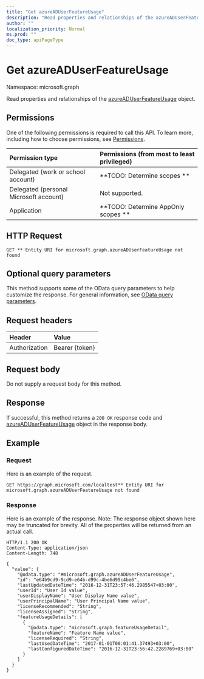 ```yaml
---
title: "Get azureADUserFeatureUsage"
description: "Read properties and relationships of the azureADUserFeatureUsage object."
author: ""
localization_priority: Normal
ms.prod: ""
doc_type: apiPageType
---
```


# Get azureADUserFeatureUsage

Namespace: microsoft.graph

Read properties and relationships of the [azureADUserFeatureUsage](../resources/azureaduserfeatureusage.md) object.

## Permissions
One of the following permissions is required to call this API. To learn more, including how to choose permissions, see [Permissions](/concepts/permissions-reference.md).

|Permission type|Permissions (from most to least privileged)|
|:---|:---|
|Delegated (work or school account)|**TODO: Determine scopes **|
|Delegated (personal Microsoft account)|Not supported.|
|Application|**TODO: Determine AppOnly scopes **|

## HTTP Request
<!-- {
  "blockType": "ignored"
}
-->
``` http
GET ** Entity URI for microsoft.graph.azureADUserFeatureUsage not found
```

## Optional query parameters
This method supports some of the OData query parameters to help customize the response. For general information, see [OData query parameters](/graph/query-parameters).

## Request headers
|Header|Value|
|:---|:---|
|Authorization|Bearer {token}|

## Request body
Do not supply a request body for this method.

## Response
If successful, this method returns a `200 OK` response code and [azureADUserFeatureUsage](../resources/azureaduserfeatureusage.md) object in the response body.

## Example

### Request
Here is an example of the request.
<!-- {
  "blockType": "request",
  "name": "get_azureaduserfeatureusage"
}
-->
``` http
GET https://graph.microsoft.com/localtest** Entity URI for microsoft.graph.azureADUserFeatureUsage not found
```

### Response
Here is an example of the response. Note: The response object shown here may be truncated for brevity. All of the properties will be returned from an actual call.
<!-- {
  "blockType": "response",
  "truncated": true,
  "@odata.type": "microsoft.graph.azureADUserFeatureUsage"
}
-->
``` http
HTTP/1.1 200 OK
Content-Type: application/json
Content-Length: 748

{
  "value": {
    "@odata.type": "#microsoft.graph.azureADUserFeatureUsage",
    "id": "e64b9cd9-9cd9-e64b-d99c-4be6d99c4be6",
    "lastUpdatedDateTime": "2016-12-31T23:57:46.2985547+03:00",
    "userId": "User Id value",
    "userDisplayName": "User Display Name value",
    "userPrincipalName": "User Principal Name value",
    "licenseRecommended": "String",
    "licenseAssigned": "String",
    "featureUsageDetails": [
      {
        "@odata.type": "microsoft.graph.featureUsageDetail",
        "featureName": "Feature Name value",
        "licenseRequired": "String",
        "lastUsedDateTime": "2017-01-01T00:01:41.37493+03:00",
        "lastConfiguredDateTime": "2016-12-31T23:56:42.2289769+03:00"
      }
    ]
  }
}
```


